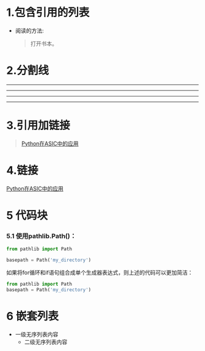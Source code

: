 

<!--
 * @Author       : Luma
 * @Date         : 2022-02-27 22:55:55
 * @LastEditTime : 2022-02-28 17:18:03
 * @LastEditors  : Luma
 * @Description  :    

 * @FilePath     : \MarkDown\MD\test.md
-->

# 1.包含引用的列表
*   阅读的方法:
    > 打开书本。
# 2.分割线
* * *
***
- - -
----
# 3.引用加链接
> [Python在ASIC中的应用](http://exasic.com/article/index.php?md=py)
# 4.链接
[Python在ASIC中的应用](http://exasic.com/article/index.php?md=py)
# 5 代码块
### 5.1 使用pathlib.Path()：
```py
from pathlib import Path

basepath = Path('my_directory')
```
如果将for循环和if语句组合成单个生成器表达式，则上述的代码可以更加简洁：
```py
from pathlib import Path
basepath = Path('my_directory')
```
# 6 嵌套列表
* 一级无序列表内容
   * 二级无序列表内容
